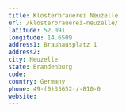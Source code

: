 ```yaml
---
title: Klosterbrauerei Neuzelle
url: /klosterbrauerei-neuzelle/
latitude: 52.091
longitude: 14.6509
address1: Brauhausplatz 1
address2: 
city: Neuzelle
state: Brandenburg
code: 
country: Germany
phone: 49-(0)33652-/-810-0
website: 
---
```



